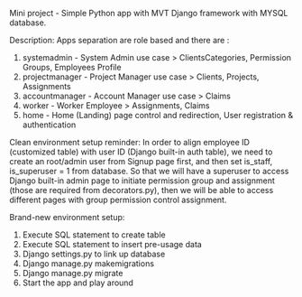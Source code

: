 Mini project - Simple Python app with MVT Django framework with MYSQL database.

Description:
Apps separation are role based and there are :
1. systemadmin - System Admin use case > ClientsCategories, Permission Groups, Employees Profile
2. projectmanager - Project Manager use case > Clients, Projects, Assignments
3. accountmanager - Account Manager use case > Claims
4. worker - Worker Employee > Assignments, Claims
5. home - Home (Landing) page control and redirection, User registration & authentication


Clean environment setup reminder:
In order to align employee ID (customized table) with user ID (Django built-in auth table),
we need to create an root/admin user from Signup page first, and then set is_staff, is_superuser = 1 from database.
So that we will have a superuser to access Django built-in admin page to initiate permission group and assignment 
(those are required from decorators.py), then we will be able to access different pages with group permission control assignment.

Brand-new environment setup:
1. Execute SQL statement to create table
2. Execute SQL statement to insert pre-usage data
3. Django settings.py to link up database
4. Django manage.py makemigrations
5. Django manage.py migrate
6. Start the app and play around
